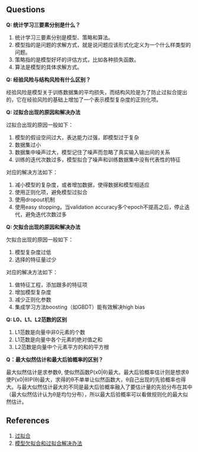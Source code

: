 ## Questions
**Q: 统计学习三要素分别是什么？**

1. 统计学习三要素分别是模型、策略和算法。
2. 模型指的是问题的求解方式，就是说问题应该形式化定义为一个什么样类型的问题。
3. 策略指的是模型好坏的评估方式，比如各种损失函数。
4. 算法是模型的具体求解方式。

**Q: 经验风险与结构风险有什么区别？**

经验风险是模型关于训练数据集的平均损失，而结构风险是为了防止过拟合提出的，它在经验风险的基础上增加了一个表示模型复杂度的正则化项。

**Q: 过拟合出现的原因和解决办法**

过拟合出现的原因一般如下：

1. 模型的假设空间过大，表达能力过强，即模型过于复杂
2. 数据集过小
3. 数据集中噪声过大，模型记住了噪声而忽略了真实输入输出间的关系
4. 训练的迭代次数过多，模型拟合了噪声和训练数据集中没有代表性的特征

对应的解决方法如下：

1. 减小模型的复杂度，或者增加数据，使得数据和模型相适应
2. 使用正则化项，避免模型过拟合
3. 使用dropout机制
4. 使用easy stopping，当validation accuracy多个epoch不提高之后，停止迭代，避免迭代次数过多

**Q: 欠拟合出现的原因和解决办法**

欠拟合出现的原因一般如下：

1. 模型复杂度过低
2. 选择的特征量过少

对应的解决方法如下：

1. 做特征工程，添加跟多的特征项
2. 增加模型复杂度
3. 减少正则化参数
4. 集成学习方法boosting（如GBDT）能有效解决high bias

**Q: L0、L1、L2范数的区别**

1. L1范数是向量中非0元素的个数
2. L1范数是向量中各个元素的绝对值之和
3. L2范数是向量中个元素平方的和的平方根

**Q：最大似然估计和最大后验概率的区别？**

最大似然估计是求参数θ, 使似然函数P(x0|θ)最大。最大后验概率估计则是想求θ使P(x0|θ)P(θ)最大，求得的θ不单单让似然函数大，θ自己出现的先验概率也得大。与最大似然估计最大的不同是最大后验概率融入了要估计量的先验分布在其中（最大似然估计认为θ是均匀分布），所以最大后验概率可以看做规则化的最大似然估计。

## References
1. [过拟合](http://www.360doc.com/content/18/0805/10/11935121_775819522.shtml)
2. [模型欠拟合和过拟合解决办法](https://blog.csdn.net/geduo_feng/article/details/79552787)

